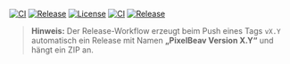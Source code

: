 <!-- Badges: Ersetze <OWNER>/<REPO> durch deinen Namespace -->
[![CI](https://github.com/<OWNER>/<REPO>/actions/workflows/ci.yml/badge.svg)](https://github.com/<OWNER>/<REPO>/actions/workflows/ci.yml)
[![Release](https://img.shields.io/github/v/release/<OWNER>/<REPO>?display_name=tag)](https://github.com/<OWNER>/<REPO>/releases)
[![License](https://img.shields.io/badge/license-MIT-blue.svg)](LICENSE)
[![CI](https://github.com/RiseStudio-Backoffice/PixelBeav.App/actions/workflows/ci.yml/badge.svg?branch=master)](https://github.com/RiseStudio-Backoffice/PixelBeav.App/actions/workflows/ci.yml)
[![Release](https://img.shields.io/github/v/release/RiseStudio-Backoffice/PixelBeav.App?display_name=tag)](https://github.com/RiseStudio-Backoffice/PixelBeav.App/releases)

> **Hinweis:** Der Release-Workflow erzeugt beim Push eines Tags `vX.Y` automatisch ein Release mit Namen **„PixelBeav Version X.Y“** und hängt ein ZIP an.
